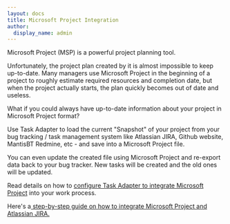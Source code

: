 ```yaml
---
layout: docs
title: Microsoft Project Integration
author:
  display_name: admin
---
```


<p>Microsoft Project (MSP) is a powerful project planning tool.</p>
<p>Unfortunately, the project plan created by it is almost impossible to keep up-to-date. Many managers use Microsoft Project in the beginning of a project to roughly estimate required resources and completion date, but when the project actually starts, the plan quickly becomes out of date and useless.</p>
<p>What if you could always have up-to-date information about your project in Microsoft Project format?</p>
<p>Use Task Adapter to load the current "Snapshot" of your project  from your bug tracking  / task management system like Atlassian JIRA, Github website, MantisBT Redmine, etc - and save into a Microsoft Project file.</p>
<p>You can even update the created file using Microsoft Project and re-export data back to your bug tracker. New tasks will be created and the old ones will be updated.</p>
<p>Read details on how to <a href="/docs/microsoft-project/">configure Task Adapter to integrate Microsoft Project</a> into your work process.</p>
<p>Here's a<a href="/docs/atlassian-jira/atlassian-jira-and-microsoft-project-integration-step-by-step-guide/"> step-by-step guide on how to integrate Microsoft Project and Atlassian JIRA.</a></p>
